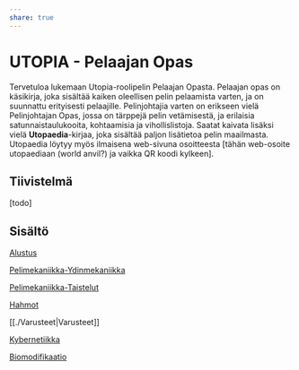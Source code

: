 ```yaml
---
share: true
---
```


# UTOPIA - Pelaajan Opas

Tervetuloa lukemaan Utopia-roolipelin Pelaajan Opasta. Pelaajan opas on käsikirja, joka sisältää kaiken oleellisen pelin pelaamista varten, ja on suunnattu erityisesti pelaajille. Pelinjohtajia varten on erikseen vielä Pelinjohtajan Opas, jossa on tärppejä pelin vetämisestä, ja erilaisia satunnaistaulukooita, kohtaamisia ja vihollislistoja. Saatat kaivata lisäksi vielä **Utopaedia**-kirjaa, joka sisältää paljon lisätietoa pelin maailmasta. Utopaedia löytyy myös ilmaisena web-sivuna osoitteesta [tähän web-osoite utopaediaan (world anvil?) ja vaikka QR koodi kylkeen].

## Tiivistelmä

[todo]

## Sisältö

[Alustus](./Alustus.md)

[Pelimekaniikka-Ydinmekaniikka](./Pelimekaniikka/Pelimekaniikka-Ydinmekaniikka.md)

[Pelimekaniikka-Taistelut](./Pelimekaniikka/Pelimekaniikka-Taistelut.md)

[Hahmot](./Hahmot/index.md)

[[./Varusteet|Varusteet]]

[Kybernetiikka](./Kybernetiikka.md)

[Biomodifikaatio](./Biomodifikaatio.md)